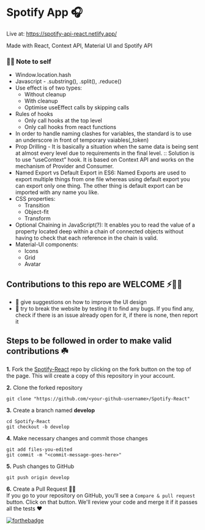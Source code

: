 # Spotify App 🎧
Live at: https://spotify-api-react.netlify.app/

Made with React, Context API, Material UI and Spotify API

### ✍🏻 Note to self
- Window.location.hash
- Javascript - .substring(), .split(), .reduce()
- Use effect is of two types:
    - Without cleanup
    - With cleanup
    - Optimise useEffect calls by skipping calls
- Rules of hooks
    - Only call hooks at the top level
    - Only call hooks from react functions
- In order to handle naming clashes for variables, the standard is to use an underscore in front of temporary vaiables(_token)
- Prop Drilling - It is basically a situation when the same data is being sent at almost every level due to requirements in the final level. :: Solution is to use “useContext” hook. It is based on Context API and works on the mechanism of Provider and Consumer.
- Named Export vs Default Export in ES6: Named Exports are used to export multiple things from one file whereas using default export you can export only one thing. The other thing is default export can be imported with any name you like.
- CSS properties:
    - Transition
    - Object-fit
    - Transform
- Optional Chaining in JavaScript(?): It enables you to  read the value of a property located deep within a chain of connected objects without having to check that each reference in the chain is valid.
- Material-UI components:
    - Icons
    - Grid
    - Avatar

## Contributions to this repo are WELCOME ⚡️🙌🏻
- :art: give suggestions on how to improve the UI design
- :hammer: try to break the website by testing it to find any bugs. If you find any, check if there is an issue already open for it, if there is none, then report it 

## Steps to be followed in order to make valid contributions ☘️

**1.** Fork the [Spotify-React](https://github.com/KushalBhanot/Spotify-React) repo by clicking on the fork button on the top of the page. This will create a copy of this repository in your account.

**2.** Clone the forked repository

	git clone "https://github.com/<your-github-username>/Spotify-React"
	
**3.** Create a branch named **develop**

	cd Spotify-React
	git checkout -b develop
	
**4.** Make necessary changes and commit those changes

	git add files-you-edited
	git commit -m "<commit-message-goes-here>"
	
**5.** Push changes to GitHub

	git push origin develop
	
**6.** Create a Pull Request 🤟🏻 
	<br>If you go to your repository on GitHub, you’ll see a `Compare & pull request` button. Click on that button. We'll review your code and merge it if it passes all the tests ❤️

[![forthebadge](https://forthebadge.com/images/badges/built-with-love.svg)](https://forthebadge.com)
